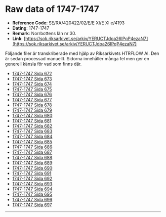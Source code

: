 
# Raw data of 1747-1747

- **Reference Code**: SE/RA/420422/02/E/E XI/E XI e/4193
- **Dating**: 1747-1747
- **Remark**: Norrbottens län nr 30.
- **Link**: [https://sok.riksarkivet.se/arkiv/YERUCTJdoa26IPqP4ezaN7](https://sok.riksarkivet.se/arkiv/YERUCTJdoa26IPqP4ezaN7)

Följande filer är transkriberade med hjälp av Riksarkivets HTRFLOW AI. Den är sedan processad manuellt. Sidorna innehåller många fel men ger en generell känsla för vad som finns där.

- [1747-1747 Sida 672](1747-Sida-672.md)
- [1747-1747 Sida 673](1747-Sida-673.md)
- [1747-1747 Sida 674](1747-Sida-674.md)
- [1747-1747 Sida 675](1747-Sida-675.md)
- [1747-1747 Sida 676](1747-Sida-676.md)
- [1747-1747 Sida 677](1747-Sida-677.md)
- [1747-1747 Sida 678](1747-Sida-678.md)
- [1747-1747 Sida 679](1747-Sida-679.md)
- [1747-1747 Sida 680](1747-Sida-680.md)
- [1747-1747 Sida 681](1747-Sida-681.md)
- [1747-1747 Sida 682](1747-Sida-682.md)
- [1747-1747 Sida 683](1747-Sida-683.md)
- [1747-1747 Sida 684](1747-Sida-684.md)
- [1747-1747 Sida 685](1747-Sida-685.md)
- [1747-1747 Sida 686](1747-Sida-686.md)
- [1747-1747 Sida 687](1747-Sida-687.md)
- [1747-1747 Sida 688](1747-Sida-688.md)
- [1747-1747 Sida 689](1747-Sida-689.md)
- [1747-1747 Sida 690](1747-Sida-690.md)
- [1747-1747 Sida 691](1747-Sida-691.md)
- [1747-1747 Sida 692](1747-Sida-692.md)
- [1747-1747 Sida 693](1747-Sida-693.md)
- [1747-1747 Sida 694](1747-Sida-694.md)
- [1747-1747 Sida 695](1747-Sida-695.md)
- [1747-1747 Sida 696](1747-Sida-696.md)
- [1747-1747 Sida 697](1747-Sida-697.md)
---
